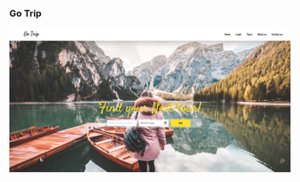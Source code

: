 ### Go Trip

![alt text](https://github.com/Bhavik-Ardeshna/Go-Trip/blob/main/static/img/GoTrip.png)
